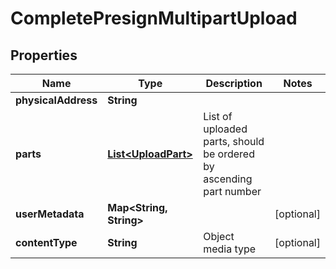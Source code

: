 

# CompletePresignMultipartUpload


## Properties

Name | Type | Description | Notes
------------ | ------------- | ------------- | -------------
**physicalAddress** | **String** |  | 
**parts** | [**List&lt;UploadPart&gt;**](UploadPart.md) | List of uploaded parts, should be ordered by ascending part number | 
**userMetadata** | **Map&lt;String, String&gt;** |  |  [optional]
**contentType** | **String** | Object media type |  [optional]



